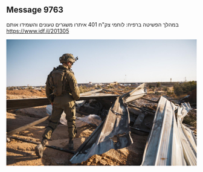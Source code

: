 ## Message 9763

במהלך הפשיטה ברפיח:
לוחמי צק"ח 401 איתרו משגרים טעונים והשמידו אותם
https://www.idf.il/201305

![Photo](9763/9763_photo.jpg)
